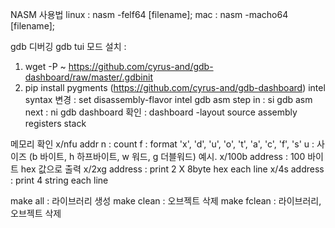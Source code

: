 NASM 사용법
linux : nasm -felf64 [filename];
mac : nasm -macho64 [filename];

gdb 디버깅
gdb tui 모드 설치 : 
1. wget -P ~ https://github.com/cyrus-and/gdb-dashboard/raw/master/.gdbinit
2. pip install pygments
(https://github.com/cyrus-and/gdb-dashboard)
intel syntax 변경 : set disassembly-flavor intel
gdb asm step in : si
gdb asm next : ni
gdb dashboard 확인 : dashboard -layout source assembly registers stack

메모리 확인 
x/nfu addr
n : count
f : format 'x', 'd', 'u', 'o', 't', 'a', 'c', 'f', 's'
u : 사이즈 (b 바이트, h 하프바이트, w 워드, g 더블워드)
예시.
x/100b address : 100 바이트 hex 값으로 출력
x/2xg address : print 2 X 8byte hex each line
x/4s address : print 4 string each line

make all : 라이브러리 생성
make clean : 오브젝트 삭제
make fclean : 라이브러리, 오브젝트 삭제
